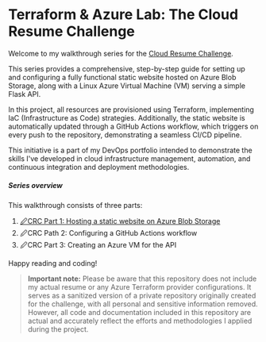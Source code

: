 # Terraform & Azure Lab: The Cloud Resume Challenge

Welcome to my walkthrough series for the [Cloud Resume Challenge](https://cloudresumechallenge.dev/). 

This series provides a comprehensive, step-by-step guide for setting up and configuring a fully functional static website hosted on Azure Blob Storage, along with a Linux Azure Virtual Machine (VM) serving a simple Flask API.

In this project, all resources are provisioned using Terraform, implementing IaC (Infrastructure as Code) strategies. Additionally, the static website is automatically updated through a GitHub Actions workflow, which triggers on every push to the repository, demonstrating a seamless CI/CD pipeline.

This initiative is a part of my DevOps portfolio intended to demonstrate the skills I've developed in cloud infrastructure management, automation, and continuous integration and deployment methodologies.

##### Series overview

This walkthrough consists of three parts:

1. [🖉CRC Part 1: Hosting a static website on Azure Blob Storage](https://github.com/0xtr1gger/cloud_resume_challenge/blob/main/walkthrough/Part_1_Hosting_a_static_website_on_Azure_Blob_Storage.md)
2. 🖉CRC Path 2: Configuring a GitHub Actions workflow
3. 🖉CRC Part 3: Creating an Azure VM for the API

Happy reading and coding! 

>**Important note:**
>Please be aware that this repository does not include my actual resume or any Azure Terraform provider configurations. It serves as a sanitized version of a private repository originally created for the challenge, with all personal and sensitive information removed. However, all code and documentation included in this repository are actual and accurately reflect the efforts and methodologies I applied during the project.

